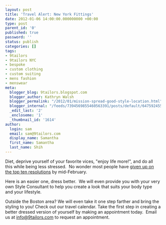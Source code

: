 ```yaml
---
layout: post
title: 'Travel Alert: New York Fittings'
date: 2012-01-06 14:00:00.000000000 +00:00
type: post
parent_id: '0'
published: true
password: ''
status: publish
categories: []
tags:
- 9tailors
- 9tailors NYC
- bespoke
- custom clothing
- custom suiting
- mens fashion
- menswear
meta:
  blogger_blog: 9tailors.blogspot.com
  blogger_author: Kathryn Walsh
  blogger_permalink: "/2012/01/mission-spread-good-style-location.html"
  blogger_internal: "/feeds/7394569855460563391/posts/default/6475924552581446144"
  _edit_last: '2'
  _encloseme: '1'
  _thumbnail_id: '1614'
author:
  login: sam
  email: sam@9tailors.com
  display_name: Samantha
  first_name: Samantha
  last_name: Shih
---
```

Diet, deprive yourself of your favorite vices, "enjoy life more!", and do all this while being less stressed.  No wonder most people have [given up on the top ten resolutions](http://www.time.com/time/specials/packages/article/0,28804,2040218_2040220_2040221,00.html) by mid-February.

Here is an easier one, dress better.  We will even provide you with your very own Style Consultant to help you create a look that suits your body type and your lifestyle.

Outside the Boston area? We will even take it one step farther and bring the styling to you! Check out our travel calendar. Take the first step in creating a better dressed version of yourself by making an appointment today.  Email us at [info@9tailors.com](mailto:info@9tailors.com) to request an appointment.